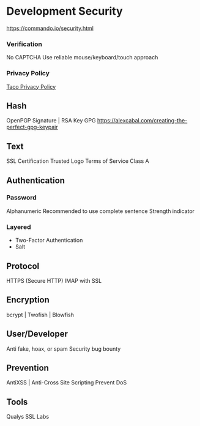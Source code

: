 Development Security
====================

https://commando.io/security.html

### Verification

No CAPTCHA
Use reliable mouse/keyboard/touch approach

### Privacy Policy

[Taco Privacy Policy](https://tacoapp.com/info/privacy)

Hash
----

OpenPGP Signature | RSA Key
GPG
https://alexcabal.com/creating-the-perfect-gpg-keypair

## Text

SSL Certification
Trusted Logo
Terms of Service
  Class A

## Authentication

### Password

Alphanumeric
Recommended to use complete sentence
Strength indicator

### Layered

+ Two-Factor Authentication
+ Salt

## Protocol

HTTPS (Secure HTTP)
IMAP with SSL

## Encryption

bcrypt | Twofish | Blowfish

## User/Developer

Anti fake, hoax, or spam
Security bug bounty

## Prevention

AntiXSS | Anti-Cross Site Scripting
Prevent DoS

Tools
-----

Qualys SSL Labs

